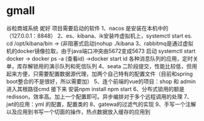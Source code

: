 # gmall
谷粒商城系统
妮好
项目需要启动的软件
1、nacos 是安装在本机中的（127.0.0.1：8848）
2、es、kibana、ik安装咋虚拟机上，systemctl start es.  cd /opt/kibana/bin -> (非阻塞式启动)nohup ./kibana
3、rabbitmq是通过虚拟机的docker镜像拉取，由于java端口冲突由5672变成5673 启动 systemctl start docker -> docker ps -a (查看id) ->docker start id
   各种消息队列的应用，定时关单，库存解锁用的演示队列和死信队列
4、seata 二阶段提交，性能比较低，但用起来方便，只需要配置数据源代理，加两个自己特有的配置文件（目前和spring boot整合的不是很好，所以需要加）
5、连个前端的vue的项目：shop 和 admin  进入其根路径cmd 接下来 安装npm install   npm start
6、分布式锁用的额是redisson，效率高。加上一个配置即可。异步编排对于多个远程调用的处理
7、jwt的应用：yml 的配置，配置类的
8、gatewa的过滤气的实现
9、手写一个注解以及应用到书写一个切面的操作，热点数据放入缓存的应用到
